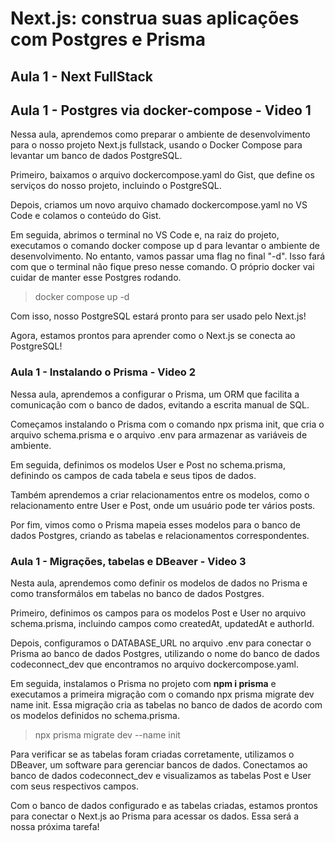 # Next.js: construa suas aplicações com Postgres e Prisma

## Aula 1 - Next FullStack

## Aula 1 - Postgres via docker-compose - Video 1

Nessa aula, aprendemos como preparar o ambiente de desenvolvimento para o nosso projeto Next.js fullstack, usando o Docker Compose para levantar um banco de dados PostgreSQL.

Primeiro, baixamos o arquivo dockercompose.yaml do Gist, que define os serviços do nosso projeto, incluindo o PostgreSQL.

Depois, criamos um novo arquivo chamado dockercompose.yaml no VS Code e colamos o conteúdo do Gist.

Em seguida, abrimos o terminal no VS Code e, na raiz do projeto, executamos o comando docker compose up d para levantar o ambiente de desenvolvimento. No entanto, vamos passar uma flag no final "-d". Isso fará com que o terminal não fique preso nesse comando. O próprio docker vai cuidar de manter esse Postgres rodando.

> docker compose up -d

Com isso, nosso PostgreSQL estará pronto para ser usado pelo Next.js!

Agora, estamos prontos para aprender como o Next.js se conecta ao PostgreSQL!

### Aula 1 - Instalando o Prisma - Video 2

Nessa aula, aprendemos a configurar o Prisma, um ORM que facilita a comunicação com o banco de dados, evitando a escrita manual de SQL.

Começamos instalando o Prisma com o comando npx prisma init, que cria o arquivo schema.prisma e o arquivo .env para armazenar as variáveis de ambiente.

Em seguida, definimos os modelos User e Post no schema.prisma, definindo os campos de cada tabela e seus tipos de dados.

Também aprendemos a criar relacionamentos entre os modelos, como o relacionamento entre User e Post, onde um usuário pode ter vários posts.

Por fim, vimos como o Prisma mapeia esses modelos para o banco de dados Postgres, criando as tabelas e relacionamentos correspondentes.

### Aula 1 - Migrações, tabelas e DBeaver - Video 3

Nesta aula, aprendemos como definir os modelos de dados no Prisma e como transformálos em tabelas no banco de dados Postgres.

Primeiro, definimos os campos para os modelos Post e User no arquivo schema.prisma, incluindo campos como createdAt, updatedAt e authorId.

Depois, configuramos o DATABASE_URL no arquivo .env para conectar o Prisma ao banco de dados Postgres, utilizando o nome do banco de dados codeconnect_dev que encontramos no arquivo dockercompose.yaml.

Em seguida, instalamos o Prisma no projeto com **npm i prisma** e executamos a primeira migração com o comando npx prisma migrate dev name init. Essa migração cria as tabelas no banco de dados de acordo com os modelos definidos no schema.prisma.

> npx prisma migrate dev --name init

Para verificar se as tabelas foram criadas corretamente, utilizamos o DBeaver, um software para gerenciar bancos de dados. Conectamos ao banco de dados codeconnect_dev e visualizamos as tabelas Post e User com seus respectivos campos.

Com o banco de dados configurado e as tabelas criadas, estamos prontos para conectar o Next.js ao Prisma para acessar os dados. Essa será a nossa próxima tarefa!
